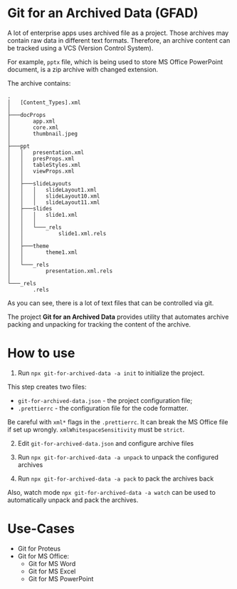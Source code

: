 # Git for an Archived Data (GFAD)

A lot of enterprise apps uses archived file as a project.
Those archives may contain raw data in different text formats.
Therefore, an archive content can be tracked using a VCS (Version Control System).

For example, `pptx` file, which is being used to store MS Office PowerPoint document,
is a zip archive with changed extension.

The archive contains:

```
.
│   [Content_Types].xml
│
├───docProps
│       app.xml
│       core.xml
│       thumbnail.jpeg
│
├───ppt
│   │   presentation.xml
│   │   presProps.xml
│   │   tableStyles.xml
│   │   viewProps.xml
│   │
│   ├───slideLayouts
│   │   │   slideLayout1.xml
│   │   │   slideLayout10.xml
│   │   │   slideLayout11.xml
│   ├───slides
│   │   │   slide1.xml
│   │   │
│   │   └───_rels
│   │           slide1.xml.rels
│   │
│   ├───theme
│   │       theme1.xml
│   │
│   └───_rels
│           presentation.xml.rels
│
└───_rels
        .rels
```

As you can see, there is a lot of text files that can be controlled via git.

The project **Git for an Archived Data** provides utility
that automates archive packing and unpacking for
tracking the content of the archive.

# How to use

1. Run `npx git-for-archived-data -a init` to initialize the project.

This step creates two files:

-   `git-for-archived-data.json` - the project configuration file;
-   `.prettierrc` - the configuration file for the code formatter.

Be careful with `xml*` flags in the `.prettierrc`.
It can break the MS Office file if set up wrongly.
`xmlWhitespaceSensitivity` must be `strict`.

2. Edit `git-for-archived-data.json` and configure archive files

3. Run `npx git-for-archived-data -a unpack` to unpack the configured archives

4. Run `npx git-for-archived-data -a pack` to pack the archives back

Also, watch mode `npx git-for-archived-data -a watch` can be used to automatically unpack and pack the archives.

# Use-Cases

-   Git for Proteus
-   Git for MS Office:
    -   Git for MS Word
    -   Git for MS Excel
    -   Git for MS PowerPoint
